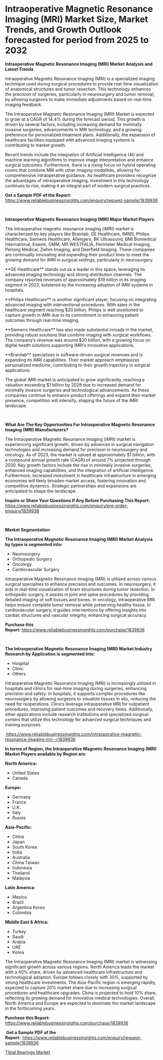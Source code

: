 <p><h1>Intraoperative Magnetic Resonance Imaging (MRI) Market Size, Market Trends, and Growth Outlook forecasted for period from 2025 to 2032</h1></p><p><strong>Intraoperative Magnetic Resonance Imaging (MRI) Market Analysis and Latest Trends</strong></p>
<p><p>Intraoperative Magnetic Resonance Imaging (MRI) is a specialized imaging technique used during surgical procedures to provide real-time visualization of anatomical structures and tumor resection. This technology enhances the precision of surgeries, particularly in neurosurgery and tumor removal, by allowing surgeons to make immediate adjustments based on real-time imaging feedback.</p><p>The Intraoperative Magnetic Resonance Imaging (MRI) Market is expected to grow at a CAGR of 14.4% during the forecast period. This growth is driven by several factors, including increasing demand for minimally invasive surgeries, advancements in MRI technology, and a growing preference for personalized treatment plans. Additionally, the expansion of healthcare facilities equipped with advanced imaging systems is contributing to market growth.</p><p>Recent trends include the integration of Artificial Intelligence (AI) and machine learning algorithms to improve image interpretation and enhance surgical outcomes. Furthermore, there is a rising focus on hybrid operating rooms that combine MRI with other imaging modalities, allowing for comprehensive intraoperative guidance. As healthcare providers recognize the advantages of intraoperative imaging, investment in this technology continues to rise, making it an integral part of modern surgical practices.</p></p>
<p><strong>Get a Sample PDF of the Report:&nbsp;</strong> <a href="https://www.reliablebusinessinsights.com/enquiry/request-sample/1839936?utm_campaign=2395&utm_medium=2&utm_source=Github&utm_content=ia&utm_term=05032025&utm_id=intraoperative-magnetic-resonance-imaging-mri">https://www.reliablebusinessinsights.com/enquiry/request-sample/1839936</a></p>
<p>&nbsp;</p>
<p><strong>Intraoperative Magnetic Resonance Imaging (MRI) Major Market Players</strong></p>
<p><p>The intraoperative magnetic resonance imaging (iMRI) market is characterized by key players like Brainlab, GE Healthcare, IMRIS, Philips Healthcare, Siemens Healthcare, Allengers, BK Ultrasound, BMI Biomedical International, Esaote, GMM, MS WESTFALIA, Perimeter Medical Imaging, Perlong Medical, Ziehm Imaging, and Deerfield Imaging. These companies are continually innovating and expanding their product lines to meet the growing demand for iMRI in surgical settings, particularly in neurosurgery.</p><p>**GE Healthcare** stands out as a leader in this space, leveraging its advanced imaging technology and strong distribution channels. The company reported revenues of approximately $19 billion in its imaging segment in 2022, bolstered by the increasing adoption of iMRI systems in hospitals.</p><p>**Philips Healthcare** is another significant player, focusing on integrating advanced imaging with interventional procedures. With sales in the healthcare segment reaching $20 billion, Philips is well-positioned to capture growth in iMRI due to its commitment to enhancing patient outcomes through real-time imaging.</p><p>**Siemens Healthcare** has also made substantial inroads in the market, providing robust solutions that combine imaging with surgical workflows. The company’s revenue was around $20 billion, with a growing focus on digital health solutions supporting iMRI’s innovative applications.</p><p>**Brainlab** specializes in software-driven surgical revenues and is expanding its iMRI capabilities. Their market approach emphasizes personalized medicine, contributing to their growth trajectory in surgical applications.</p><p>The global iMRI market is anticipated to grow significantly, reaching a valuation exceeding $1 billion by 2028 due to increased demand for minimally invasive surgeries and technological advancements. As these companies continue to enhance product offerings and expand their market presence, competition will intensify, shaping the future of the iMRI landscape.</p></p>
<p>&nbsp;</p>
<p><strong>What Are The Key Opportunities For Intraoperative Magnetic Resonance Imaging (MRI) Manufacturers?</strong></p>
<p><p>The Intraoperative Magnetic Resonance Imaging (iMRI) market is experiencing significant growth, driven by advances in surgical navigation technologies and increasing demand for precision in neurosurgery and oncology. As of 2023, the market is valued at approximately $1 billion, with a compound annual growth rate (CAGR) of around 7% projected through 2030. Key growth factors include the rise in minimally invasive surgeries, enhanced imaging capabilities, and the integration of artificial intelligence. Furthermore, increased investment in healthcare infrastructure in emerging economies will likely broaden market access, fostering innovation and competitive dynamics. Strategic partnerships and expansions are anticipated to shape the landscape.</p></p>
<p><strong>Inquire or Share Your Questions If Any Before Purchasing This Report:</strong> <a href="https://www.reliablebusinessinsights.com/enquiry/pre-order-enquiry/1839936?utm_campaign=2395&utm_medium=2&utm_source=Github&utm_content=ia&utm_term=05032025&utm_id=intraoperative-magnetic-resonance-imaging-mri">https://www.reliablebusinessinsights.com/enquiry/pre-order-enquiry/1839936</a></p>
<p>&nbsp;</p>
<p><strong>Market Segmentation</strong></p>
<p><strong>The Intraoperative Magnetic Resonance Imaging (MRI) Market Analysis by types is segmented into:</strong></p>
<p><ul><li>Neurosurgery</li><li>Orthopedic Surgery</li><li>Oncology</li><li>Cardiovascular Surgery</li></ul></p>
<p><p>Intraoperative Magnetic Resonance Imaging (MRI) is utilized across various surgical specialties to enhance precision and outcomes. In neurosurgery, it aids in real-time visualization of brain structures during tumor resection. In orthopedic surgery, it assists in joint and spine procedures by providing detailed imaging of soft tissues and bones. In oncology, intraoperative MRI helps ensure complete tumor removal while preserving healthy tissue. In cardiovascular surgery, it guides interventions by offering insights into cardiac structures and vascular integrity, enhancing surgical accuracy.</p></p>
<p><strong>Purchase this Report:&nbsp;</strong><a href="https://www.reliablebusinessinsights.com/purchase/1839936?utm_campaign=2395&utm_medium=2&utm_source=Github&utm_content=ia&utm_term=05032025&utm_id=intraoperative-magnetic-resonance-imaging-mri">https://www.reliablebusinessinsights.com/purchase/1839936</a></p>
<p>&nbsp;</p>
<p><strong>The Intraoperative Magnetic Resonance Imaging (MRI) Market Industry Research by Application is segmented into:</strong></p>
<p><ul><li>Hospital</li><li>Clinic</li><li>Others</li></ul></p>
<p><p>Intraoperative Magnetic Resonance Imaging (MRI) is increasingly utilized in hospitals and clinics for real-time imaging during surgeries, enhancing precision and safety. In hospitals, it supports complex procedures like neurosurgery by allowing surgeons to visualize tissues in situ, reducing the need for reoperations. Clinics leverage intraoperative MRI for outpatient procedures, improving patient outcomes and recovery times. Additionally, other applications include research institutions and specialized surgical centers that utilize this technology for advanced surgical techniques and training purposes.</p></p>
<p><a href="https://www.reliablebusinessinsights.com/intraoperative-magnetic-resonance-imaging-mri--r1839936?utm_campaign=2395&utm_medium=2&utm_source=Github&utm_content=ia&utm_term=05032025&utm_id=intraoperative-magnetic-resonance-imaging-mri">&nbsp;https://www.reliablebusinessinsights.com/intraoperative-magnetic-resonance-imaging-mri--r1839936</a></p>
<p><strong>In terms of Region, the Intraoperative Magnetic Resonance Imaging (MRI) Market Players available by Region are:</strong></p>
<p>
    <p> <strong> North America: </strong>
        <ul>
            <li>United States</li>
            <li>Canada</li>
        </ul>
        </p> 
    <p> <strong> Europe: </strong>
        <ul>
            <li>Germany</li>
            <li>France</li>
            <li>U.K.</li>
            <li>Italy</li>
            <li>Russia</li>
        </ul>
        </p> 
    <p> <strong> Asia-Pacific: </strong>
        <ul>
            <li>China</li>
            <li>Japan</li>
            <li>South Korea</li>
            <li>India</li>
            <li>Australia</li>
            <li>China Taiwan</li>
            <li>Indonesia</li>
            <li>Thailand</li>
            <li>Malaysia</li>
        </ul>
        </p> 
    <p> <strong> Latin America: </strong>
        <ul>
            <li>Mexico</li>
            <li>Brazil</li>
            <li>Argentina Korea</li>
            <li>Colombia</li>
        </ul>
        </p> 
    <p> <strong> Middle East & Africa: </strong>
        <ul>
            <li>Turkey</li>
            <li>Saudi</li>
            <li>Arabia</li>
            <li>UAE</li>
            <li>Korea</li>
        </ul>
    </p>
    </p>
<p><p>The Intraoperative Magnetic Resonance Imaging (MRI) market is witnessing significant growth across various regions. North America leads the market with a 40% share, driven by advanced healthcare infrastructure and technological adoption. Europe follows closely with 30%, supported by strong healthcare investments. The Asia-Pacific region is emerging rapidly, expected to capture 20% market share due to increasing surgical procedures and healthcare upgrades. China is projected to hold 10% share, reflecting its growing demand for innovative medical technologies. Overall, North America and Europe are expected to dominate the market landscape in the forthcoming years.</p></p>
<p><strong>Purchase this Report: </strong><a href="https://www.reliablebusinessinsights.com/purchase/1839936?utm_campaign=2395&utm_medium=2&utm_source=Github&utm_content=ia&utm_term=05032025&utm_id=intraoperative-magnetic-resonance-imaging-mri">https://www.reliablebusinessinsights.com/purchase/1839936</a></p>
<p>&nbsp;<strong>Get a Sample PDF of the Report:&nbsp;&nbsp;</strong><a href="https://www.reliablebusinessinsights.com/enquiry/request-sample/1839936?utm_campaign=2395&utm_medium=2&utm_source=Github&utm_content=ia&utm_term=05032025&utm_id=intraoperative-magnetic-resonance-imaging-mri">https://www.reliablebusinessinsights.com/enquiry/request-sample/1839936</a></p>
<p><strong></strong></p>
<p><p><a href="https://github.com/hillsmyung726/Market-Research-Report-List-1/blob/main/tibial-bearings-market.md?utm_campaign=2395&utm_medium=2&utm_source=Github&utm_content=ia&utm_term=05032025&utm_id=intraoperative-magnetic-resonance-imaging-mri">Tibial Bearings Market</a></p></p>